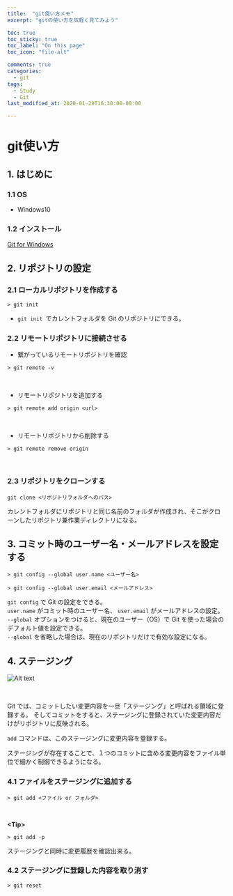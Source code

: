 ```yaml
---
title:  "git使い方メモ"
excerpt: "gitの使い方を気軽く見てみよう"

toc: true
toc_sticky: true
toc_label: "On this page"
toc_icon: "file-alt"

comments: true
categories:
  - git
tags:
  - Study
  - Git
last_modified_at: 2020-01-29T16:30:00-00:00

---
```


# git使い方

## 1. はじめに
### 1.1 OS
* Windows10

### 1.2 インストール
[Git for Windows](https://gitforwindows.org/)

## 2. リポジトリの設定

### 2.1 ローカルリポジトリを作成する
```
> git init
```
* ```git init ```でカレントフォルダを Git のリポジトリにできる。

### 2.2 リモートリポジトリに接続させる

* 繋がっているリモートリポジトリを確認

```
> git remote -v
```
<br>

* リモートリポジトリを追加する

```
> git remote add origin <url>
```
<br>

* リモートリポジトリから削除する

```
> git remote remove origin
```
<br>

### 2.3 リポジトリをクローンする
```
git clone <リポジトリフォルダへのパス>
```
カレントフォルダにリポジトリと同じ名前のフォルダが作成され、そこがクローンしたリポジトリ兼作業ディレクトリになる。

## 3. コミット時のユーザー名・メールアドレスを設定する

```
> git config --global user.name <ユーザー名>

> git config --global user.email <メールアドレス>
```

```git config``` で Git の設定をできる。  
```user.name``` がコミット時のユーザー名、 ```user.email``` がメールアドレスの設定。  
```--global``` オプションをつけると、現在のユーザー（OS）で Git を使った場合のデフォルト値を設定できる。  
```--global``` を省略した場合は、現在のリポジトリだけで有効な設定になる。  

## 4. ステージング

![Alt text](..\..\image\1_contents_2020-01-29-howto_git-1st_1.jpeg)

<br>

Git では、コミットしたい変更内容を一旦「ステージング」と呼ばれる領域に登録する。
そしてコミットをすると、ステージングに登録されていた変更内容だけがリポジトリに反映される。

```add``` コマンドは、このステージングに変更内容を登録する。

ステージングが存在することで、１つのコミットに含める変更内容をファイル単位で細かく制御できるようになる。  

### 4.1 ファイルをステージングに追加する

```
> git add <ファイル or フォルダ>
```
<br>

**\<Tip\>**

```
> git add -p
```
ステージングと同時に変更履歴を確認出来る。


### 4.2 ステージングに登録した内容を取り消す
```
> git reset
```

